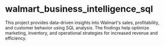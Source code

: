 # walmart_business_intelligence_sql
This project provides data-driven insights into Walmart's sales, profitability, and customer behavior using SQL analysis. The findings help optimize marketing, inventory, and operational strategies for increased revenue and efficiency.
